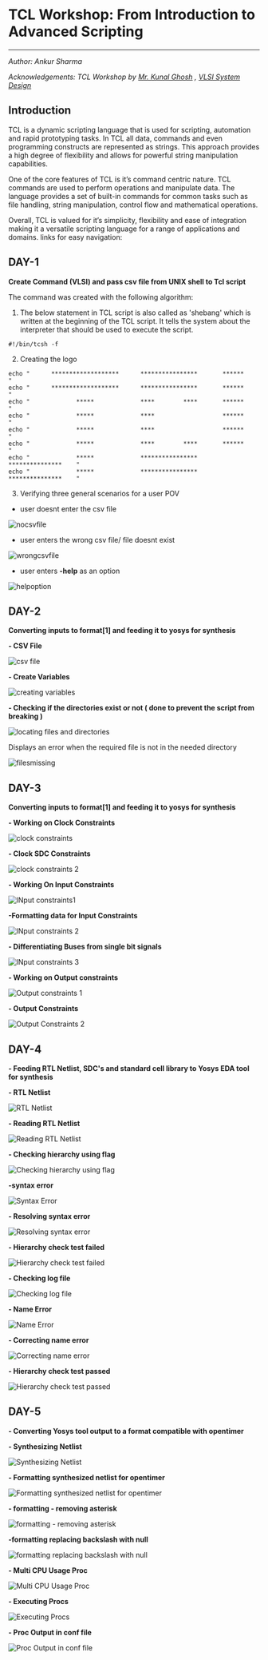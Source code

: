 # TCL Workshop: From Introduction to Advanced Scripting
--------------------------------------------------------------------------------------------------------
_Author: Ankur Sharma_

_Acknowledgements: TCL Workshop by [Mr. Kunal Ghosh](https://github.com/kunalg123) , [VLSI System Design](https://www.vlsisystemdesign.com/)_

## Introduction
TCL is a dynamic scripting language that is used for scripting, automation and rapid prototyping tasks. In TCL all data, commands and even programming constructs are represented as strings. This approach provides a high degree of flexibility and allows for powerful string manipulation capabilities.

One of the core features of TCL is it’s command centric nature. TCL commands are used to perform  operations and manipulate data. The language provides a set of built-in commands for common tasks such as file handling, string manipulation, control flow and mathematical operations.

Overall, TCL is valued for it’s simplicity, flexibility and ease of integration making it a versatile scripting language for a range of applications and domains.
links for easy navigation:

## DAY-1

__Create Command (VLSI) and pass csv file from UNIX shell to Tcl script__

The command was created with the following algorithm:
1) The below statement in TCL script is also called as 'shebang' which is written at the beginning of the TCL script. It tells the system about the interpreter that should be used to execute the script.

```
#!/bin/tcsh -f  
```

2) Creating the logo

```
echo "      *******************      ****************       ******             "
echo "      *******************      ****************       ******             "
echo "             *****             ****        ****       ******             "
echo "             *****             ****                   ******             "
echo "             *****             ****                   ******             "
echo "             *****             ****        ****       ******             "
echo "             *****             ****************       ***************    "
echo "             *****             ****************       ***************    "
```

3) Verifying three general scenarios for a user POV
  - user doesnt enter the csv file

![nocsvfile](https://github.com/ankurxyz/VSD_TCL/blob/main/images/day1/no_csv_file.png)

  - user enters the wrong csv file/ file doesnt exist

![wrongcsvfile](https://github.com/ankurxyz/VSD_TCL/blob/main/images/day1/wrong_csv_file.png)

  - user enters __-help__ as an option

![helpoption](https://github.com/ankurxyz/VSD_TCL/blob/main/images/day1/help_option.png)

 
## DAY-2
__Converting inputs to format[1] and feeding it to yosys for synthesis__

  __- CSV File__

![csv file](https://github.com/ankurxyz/VSD_TCL/blob/main/images/day2/csv_file.png)  

  __- Create Variables__

![creating variables](https://github.com/ankurxyz/VSD_TCL/blob/main/images/day2/creating_variables.png)

  __- Checking if the directories exist or not ( done to prevent the script from breaking )__

![locating files and directories](https://github.com/ankurxyz/VSD_TCL/blob/main/images/day2/locating_files_directories.png)

Displays an error when the required file is not in the needed directory

![filesmissing](https://github.com/ankurxyz/VSD_TCL/blob/main/images/day2/files_missing.png)



## DAY-3
__Converting inputs to format[1] and feeding it to yosys for synthesis__

  __- Working on Clock Constraints__

![clock constraints](https://github.com/ankurxyz/VSD_TCL/blob/main/images/day%203/writing_clk_constraints.png) 

  __- Clock SDC Constraints__

![clock constraints 2](https://github.com/ankurxyz/VSD_TCL/blob/main/images/day%203/clk_sdc_constraints.png)

  __- Working On Input Constraints__

![INput constraints1](https://github.com/ankurxyz/VSD_TCL/blob/main/images/day%203/working_on_input_constraints.png)

  __-Formatting data for Input Constraints__

![INput constraints 2](https://github.com/ankurxyz/VSD_TCL/blob/main/images/day%203/formatting%20data%20for%20IO%20Constraints.png)

  __- Differentiating Buses from single bit signals__

![INput constraints 3](https://github.com/ankurxyz/VSD_TCL/blob/main/images/day%203/differentiating%20buses%20from%20one%20bit%20signals.png)  

  __- Working on Output constraints__

![Output constraints 1](https://github.com/ankurxyz/VSD_TCL/blob/main/images/day%203/working%20on%20output%20constraints.png)

  __- Output Constraints__

![Output Constraints 2](https://github.com/ankurxyz/VSD_TCL/blob/main/images/day%203/output_constraints.png)

## DAY-4
__- Feeding RTL Netlist, SDC's and standard cell library to Yosys EDA tool for synthesis__

  __- RTL Netlist__

![RTL Netlist](https://github.com/ankurxyz/VSD_TCL/blob/main/images/day%204/1_RTL%20Netlist%20for%20Yosys%20tool.png) 

  __- Reading RTL Netlist__

![Reading RTL Netlist](https://github.com/ankurxyz/VSD_TCL/blob/main/images/day%204/2_Reading%20RTL%20Netlist.png)

  __- Checking hierarchy using flag__

![Checking hierarchy using flag](https://github.com/ankurxyz/VSD_TCL/blob/main/images/day%204/3_checking_hierarchy%20using%20flag.png)

  __-syntax error__

![Syntax Error](https://github.com/ankurxyz/VSD_TCL/blob/main/images/day%204/4_syntax_error.png)

  __- Resolving syntax error__

![Resolving syntax error](https://github.com/ankurxyz/VSD_TCL/blob/main/images/day%204/5_resolving%20syntax%20error.png)  

  __- Hierarchy check test failed__

![Hierarchy check test failed](https://github.com/ankurxyz/VSD_TCL/blob/main/images/day%204/6_hierarchy_check_test_failed.png)

  __- Checking log file__

![Checking log file](https://github.com/ankurxyz/VSD_TCL/blob/main/images/day%204/7_checking_log_file.png)

  __- Name Error__

![Name Error](https://github.com/ankurxyz/VSD_TCL/blob/main/images/day%204/8_Name_error.png)  

  __- Correcting name error__

![Correcting name error](https://github.com/ankurxyz/VSD_TCL/blob/main/images/day%204/9_correcting_error.png)

  __- Hierarchy check test passed__

![Hierarchy check test passed](https://github.com/ankurxyz/VSD_TCL/blob/main/images/day%204/10_hierarchy_check_test_passed.png)

## DAY-5
__- Converting Yosys tool output to a format compatible with opentimer__

  __- Synthesizing Netlist__

![Synthesizing Netlist](https://github.com/ankurxyz/VSD_TCL/blob/main/images/day%205/1_Synthesizing_netlist.png) 

  __- Formatting synthesized netlist for opentimer__

![Formatting synthesized netlist for opentimer](https://github.com/ankurxyz/VSD_TCL/blob/main/images/day%205/2_formatting_synthesized_netlist_for_opentimer.png)

  __- formatting - removing asterisk__

![formatting - removing asterisk](https://github.com/ankurxyz/VSD_TCL/blob/main/images/day%205/3_formatting_removing_asterisk.png)

  __-formatting replacing backslash with null__

![formatting replacing backslash with null](https://github.com/ankurxyz/VSD_TCL/blob/main/images/day%205/4_formatting_replacing_back_slash_with_null.png)

  __- Multi CPU Usage Proc__

![Multi CPU Usage Proc](https://github.com/ankurxyz/VSD_TCL/blob/main/images/day%205/5_multi_cpu_usage_proc.png)  

  __- Executing Procs__

![Executing Procs](https://github.com/ankurxyz/VSD_TCL/blob/main/images/day%205/6_executing_procs.png)

  __- Proc Output in conf file__

![Proc Output in conf file](https://github.com/ankurxyz/VSD_TCL/blob/main/images/day%205/7_proc_output_in_conf_file.png)

